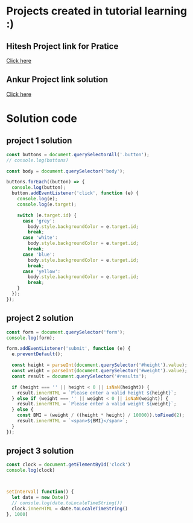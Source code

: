 # Projects created in tutorial learning :)

## Hitesh Project link for Pratice 
[Click here](https://stackblitz.com/edit/dom-project-chaiaurcode?file=index.html)

## Ankur Project link solution
[Click here](https://stackblitz.com/edit/dom-project-chaiaurcode-5sqk15)

# Solution code

## project 1 solution

```javascript
const buttons = document.querySelectorAll('.button');
// console.log(buttons)

const body = document.querySelector('body');

buttons.forEach((button) => {
  console.log(button);
  button.addEventListener('click', function (e) {
    console.log(e);
    console.log(e.target);

    switch (e.target.id) {
      case 'grey':
        body.style.backgroundColor = e.target.id;
        break;
      case 'white':
        body.style.backgroundColor = e.target.id;
        break;
      case 'blue':
        body.style.backgroundColor = e.target.id;
        break;
      case 'yellow':
        body.style.backgroundColor = e.target.id;
        break;
    }
  });
});

```

## project 2 solution

```javascript
const form = document.querySelector('form');
console.log(form);

form.addEventListener('submit', function (e) {
  e.preventDefault();

  const height = parseInt(document.querySelector('#height').value);
  const weight = parseInt(document.querySelector('#weight').value);
  const result = document.querySelector('#results');

  if (height === '' || height < 0 || isNaN(height)) {
    result.innerHTML = `Please enter a valid height ${height}`;
  } else if (weight === '' || weight < 0 || isNaN(weight)) {
    result.innerHTML = `Please enter a valid weight ${weight}`;
  } else {
    const BMI = (weight / ((height * height) / 10000)).toFixed(2);
    result.innerHTML = `<span>${BMI}</span>`;
  }
});

```


## project 3 solution

```javascript
const clock = document.getElementById('clock')
console.log(clock)



setInterval( function() {
  let date = new Date()
  // console.log(date.toLocaleTimeString()) 
  clock.innerHTML = date.toLocaleTimeString()
}, 1000)
```

